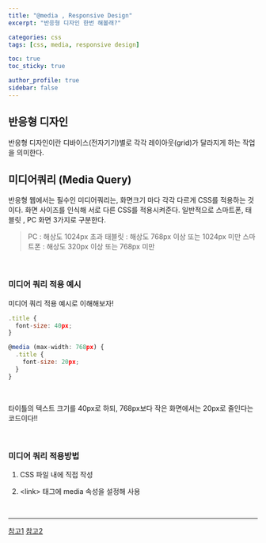 ```yaml
---
title: "@media , Responsive Design"
excerpt: "반응형 디자인 한번 해볼래?"

categories: css
tags: [css, media, responsive design]

toc: true
toc_sticky: true

author_profile: true
sidebar: false
---
```


## 반응형 디자인

반응형 디자인이란 디바이스(전자기기)별로 각각 레이아웃(grid)가 달라지게 하는 작업을 의미한다.

## 미디어쿼리 (Media Query)

반응형 웹에서는 필수인 미디어쿼리는, 화면크기 마다 각각 다르게 CSS를 적용하는 것이다.
화면 사이즈를 인식해 서로 다른 CSS를 적용시켜준다. 일반적으로 스마트폰, 태블릿 , PC 화면 3가지로 구분한다.

> PC : 해상도 1024px 초과
> 태블릿 : 해상도 768px 이상 또는 1024px 미만
> 스마트폰 : 해상도 320px 이상 또는 768px 미만

<br>

### 미디어 쿼리 적용 예시

미디어 쿼리 적용 예시로 이해해보자!

```jsx
.title {
  font-size: 40px;
}

@media (max-width: 768px) {
  .title {
    font-size: 20px;
  }
}
```

<br>

타이틀의 텍스트 크기를 40px로 하되, 768px보다 작은 화면에서는 20px로 줄인다는 코드이다!!

<br>

### 미디어 쿼리 적용방법

1. CSS 파일 내에 직접 작성

2. <link\> 태그에 media 속성을 설정해 사용

<br>

---

[참고1](https://developer.mozilla.org/ko/docs/Learn/CSS/CSS_layout/Responsive_Design#%EB%B0%98%EC%9D%91%ED%98%95_%EB%94%94%EC%9E%90%EC%9D%B8)
[참고2](https://velog.io/@bungouk6829/%EB%B0%98%EC%9D%91%ED%98%95-%EC%9B%B9%EC%9D%98-%EB%AF%B8%EB%94%94%EC%96%B4-%EC%BF%BC%EB%A6%AC-Media-Query-%EC%99%80-Viewport)
